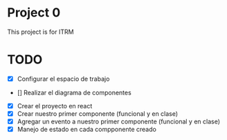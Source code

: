 # Project 0

This project is for ITRM

# TODO
- [x] Configurar el espacio de trabajo
- [] Realizar el diagrama de componentes
- [x] Crear el proyecto en react
- [x] Crear nuestro primer componente (funcional y en clase)
- [x] Agregar un evento a nuestro primer componente (funcional y en clase)
- [x] Manejo de estado en cada compponente creado